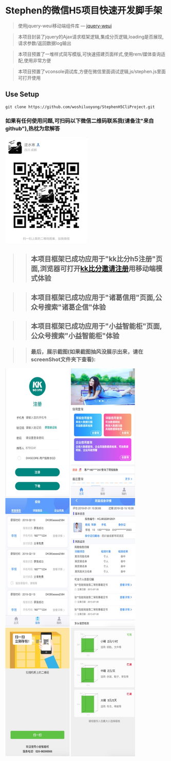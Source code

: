 # Stephen的微信H5项目快速开发脚手架

> 使用jquery-weui移动端组件库 — [jquery-weui](http://www.jqweui.cn/components)

> 本项目封装了jquery的Ajax请求框架逻辑,集成分页逻辑,loading是否展现,请求参数/返回数据log输出

> 本项目预置了一堆样式简写模版,可快速搭建页面样式,使用rem/媒体查询适配,使用非常方便

> 本项目预置了vconsole调试库,方便在微信里面调试逻辑,js/stephen.js里面可打开使用

## Use Setup

``` shell
git clone https://github.com/woshiluoyong/StephenH5CliProject.git
```

### 如果有任何使用问题,可扫码以下微信二维码联系我(请备注"来自github"),热枕为您解答
![作者二维码](https://github.com/woshiluoyong/StephenH5CliProject/blob/master/screenShot/my_wx_code.jpg)

>> ## 本项目框架已成功应用于"kk比分h5注册"页面,浏览器可打开[kk比分邀请注册](http://invite.bifenkk.com?inviteCode=8795241)用移动端模式体验

>> ## 本项目框架已成功应用于"诸葛信用"页面,公众号搜索"诸葛企信"体验

>> ## 本项目框架已成功应用于"小益智能柜"页面,公众号搜索"小益智能柜"体验

>> ### 最后，展示截图(如果截图抽风没展示出来，请在screenShot文件夹下查看):
<p>
	<img src="https://github.com/woshiluoyong/StephenH5CliProject/blob/master/screenShot/1.jpg" alt="kk比分h5注册截图"  width="200" height="400">
    <img src="https://github.com/woshiluoyong/StephenH5CliProject/blob/master/screenShot/2.jpg" alt="诸葛信用截图"  width="200" height="400">
    <img src="https://github.com/woshiluoyong/StephenH5CliProject/blob/master/screenShot/3.jpg" alt="诸葛信用截图"  width="200" height="400">
    <img src="https://github.com/woshiluoyong/StephenH5CliProject/blob/master/screenShot/4.jpg" alt="诸葛信用截图"  width="200" height="400">
    <img src="https://github.com/woshiluoyong/StephenH5CliProject/blob/master/screenShot/5.jpg" alt="小益智能柜截图"  width="200" height="400">
    <img src="https://github.com/woshiluoyong/StephenH5CliProject/blob/master/screenShot/6.jpg" alt="小益智能柜截图"  width="200" height="400">
</p>